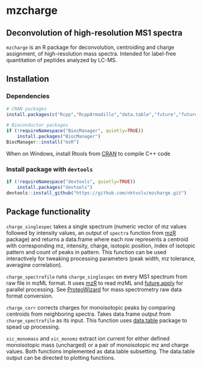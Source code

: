 # mzcharge
## Deconvolution of high-resolution MS1 spectra
`mzcharge` is an R package for deconvolution, centroiding and charge assignment,
of high-resolution mass spectra. Intended for label-free quantitation of peptides analyzed by LC-MS.

## Installation

### Dependencies
```R
# CRAN packages
install.packages(c("Rcpp","RcppArmadillo","data.table","future","future.apply"))

# Bioconductor packages
if (!requireNamespace("BiocManager", quietly=TRUE))
    install.packages("BiocManager")
BiocManager::install("mzR")
```
When on Windows, install Rtools from [CRAN](https://cran.r-project.org) to 
compile C++ code

### Install package with `devtools`
```R
if (!requireNamespace("devtools", quietly=TRUE))
    install.packages("devtools")
devtools::install_github("https://github.com/nktvslv/mzcharge.git")
```

## Package functionality
`charge_singlespec` takes a single spectrum (numeric vector of mz values
followed by intensity values, an output of `spectra` function from [mzR](https://github.com/sneumann/mzR/) package) and returns a
data.frame where each row represents a centroid with corresponding mz, 
intensity, charge, isotopic position, index of isotopic pattern and count of 
peaks in pattern. This function can be used interactively for tweaking processing
parameters (peak width, mz tolerance, averagine correlation).

`charge_spectrafile` runs `charge_singlespec` on every MS1 spectrum from
raw file in mzML format. It uses [mzR](https://github.com/sneumann/mzR/) to read 
mzML and [future.apply](https://cran.r-project.org/package=future.apply) for 
parallel processing. See [ProteoWizard](http://proteowizard.sourceforge.net)
for mass spectrometry raw data format conversion.

`charge_corr` corrects charges for monoisotopic peaks by comparing centroids
from neighboring spectra. Takes data.frame output from `charge_spectrafile`
as its input. This function uses 
[data.table](https://cran.r-project.org/package=data.table) package to spead
up processing.

`xic_monomass` and `xic_monomz` extract ion current for either defined 
monoisotopic mass (uncharged) or a pair of monoisotopic mz and charge values. 
Both functions implemented as data.table subsetting. The data.table output can
be directed to plotting functions.
